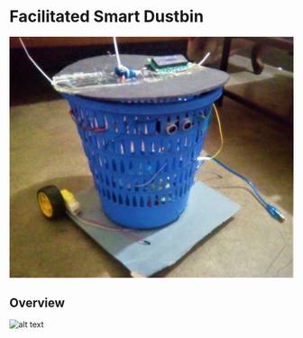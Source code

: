 # Facilitated Smart Dustbin
![alt text](https://github.com/Solayman-Emon/CSE-3216-Microcontroller-Based-System-Design-Lab/blob/master/Facilitated_Smart_Dustbin/Project_Photo%26Video/Facilitated_Smart_Dustbin.png "Facilitated Smart Dustbin")

## Overview

![alt text](https://github.com/Solayman-Emon/CSE-3216-Microcontroller-Based-System-Design-Lab/blob/master/Facilitated_Smart_Dustbin/Project_Photo%26Video/demo_Video.gif "Project GIF")
